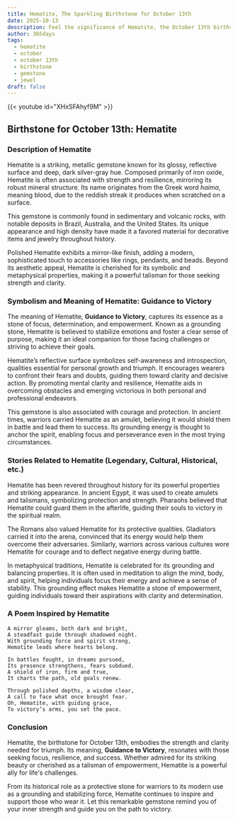 ```yaml
---
title: Hematite, The Sparkling Birthstone for October 13th
date: 2025-10-13
description: Feel the significance of Hematite, the October 13th birthstone symbolizing Guidance to victory. Let its beauty and meaning brighten your day.
author: 365days
tags:
  - hematite
  - october
  - october 13th
  - birthstone
  - gemstone
  - jewel
draft: false
---
```


{{< youtube id="XHxSFAhyf9M" >}}

## Birthstone for October 13th: Hematite

### Description of Hematite

Hematite is a striking, metallic gemstone known for its glossy, reflective surface and deep, dark silver-gray hue. Composed primarily of iron oxide, Hematite is often associated with strength and resilience, mirroring its robust mineral structure. Its name originates from the Greek word _haima_, meaning blood, due to the reddish streak it produces when scratched on a surface.

This gemstone is commonly found in sedimentary and volcanic rocks, with notable deposits in Brazil, Australia, and the United States. Its unique appearance and high density have made it a favored material for decorative items and jewelry throughout history.

Polished Hematite exhibits a mirror-like finish, adding a modern, sophisticated touch to accessories like rings, pendants, and beads. Beyond its aesthetic appeal, Hematite is cherished for its symbolic and metaphysical properties, making it a powerful talisman for those seeking strength and clarity.

### Symbolism and Meaning of Hematite: Guidance to Victory

The meaning of Hematite, **Guidance to Victory**, captures its essence as a stone of focus, determination, and empowerment. Known as a grounding stone, Hematite is believed to stabilize emotions and foster a clear sense of purpose, making it an ideal companion for those facing challenges or striving to achieve their goals.

Hematite’s reflective surface symbolizes self-awareness and introspection, qualities essential for personal growth and triumph. It encourages wearers to confront their fears and doubts, guiding them toward clarity and decisive action. By promoting mental clarity and resilience, Hematite aids in overcoming obstacles and emerging victorious in both personal and professional endeavors.

This gemstone is also associated with courage and protection. In ancient times, warriors carried Hematite as an amulet, believing it would shield them in battle and lead them to success. Its grounding energy is thought to anchor the spirit, enabling focus and perseverance even in the most trying circumstances.

### Stories Related to Hematite (Legendary, Cultural, Historical, etc.)

Hematite has been revered throughout history for its powerful properties and striking appearance. In ancient Egypt, it was used to create amulets and talismans, symbolizing protection and strength. Pharaohs believed that Hematite could guard them in the afterlife, guiding their souls to victory in the spiritual realm.

The Romans also valued Hematite for its protective qualities. Gladiators carried it into the arena, convinced that its energy would help them overcome their adversaries. Similarly, warriors across various cultures wore Hematite for courage and to deflect negative energy during battle.

In metaphysical traditions, Hematite is celebrated for its grounding and balancing properties. It is often used in meditation to align the mind, body, and spirit, helping individuals focus their energy and achieve a sense of stability. This grounding effect makes Hematite a stone of empowerment, guiding individuals toward their aspirations with clarity and determination.

### A Poem Inspired by Hematite

```
A mirror gleams, both dark and bright,  
A steadfast guide through shadowed night.  
With grounding force and spirit strong,  
Hematite leads where hearts belong.  

In battles fought, in dreams pursued,  
Its presence strengthens, fears subdued.  
A shield of iron, firm and true,  
It charts the path, old goals renew.  

Through polished depths, a wisdom clear,  
A call to face what once brought fear.  
Oh, Hematite, with guiding grace,  
To victory’s arms, you set the pace.  
```

### Conclusion

Hematite, the birthstone for October 13th, embodies the strength and clarity needed for triumph. Its meaning, **Guidance to Victory**, resonates with those seeking focus, resilience, and success. Whether admired for its striking beauty or cherished as a talisman of empowerment, Hematite is a powerful ally for life's challenges.

From its historical role as a protective stone for warriors to its modern use as a grounding and stabilizing force, Hematite continues to inspire and support those who wear it. Let this remarkable gemstone remind you of your inner strength and guide you on the path to victory.